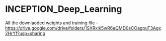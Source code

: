 # INCEPTION_Deep_Learning

All the downlaoded weights and training file - https://drive.google.com/drive/folders/1SXRxlk5wR6eQMD0sCOagpuT3Agx2HrYf?usp=sharing
